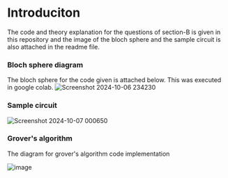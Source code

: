 # Introduciton

The code and theory explanation for the questions of section-B is given in this repository and the image of the bloch sphere and the sample circuit is also attached in the readme file.

### Bloch sphere diagram

The bloch sphere for the code given is attached below. This was executed in google colab.
![Screenshot 2024-10-06 234230](https://github.com/user-attachments/assets/0ed98e5f-eeab-479f-99b4-4fdf513ca1d0)

### Sample circuit

![Screenshot 2024-10-07 000650](https://github.com/user-attachments/assets/f5358048-ba3b-47b5-b488-1b334c2e4dff)

### Grover's algorithm

The diagram for grover's algorithm code implementation

![image](https://github.com/user-attachments/assets/64d95921-cebb-46e8-824a-61ba522de828)




